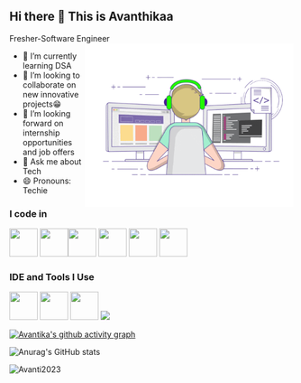 ## Hi there 👋 This is Avanthikaa

Fresher-Software Engineer
<img align="right" width="370" height="290" src="https://raw.githubusercontent.com/mikonoid/mikonoid/main/images/gifs/coder3.gif">
- 🌱 I’m currently learning DSA
- 👯 I’m looking to collaborate on new innovative projects😁
- 🤔 I’m looking forward on internship opportunities and job offers
- 💬 Ask me about Tech
- 😄 Pronouns: Techie
### I code in
<img height="50" width="50" src="https://img.icons8.com/color/48/000000/c-plus-plus-logo.png" /> <img height="50" width="50" src="https://img.icons8.com/color/48/000000/python.png" /><img height="50" width="50" src="https://img.icons8.com/color/48/000000/java-coffee-cup-logo.png" /> <img height="50" width="50" src="https://img.icons8.com/color/48/000000/html-5.png" /> <img height="50" width="50" src="https://img.icons8.com/color/48/000000/css3.png" /> 
<img height="50" width="50" src="https://img.icons8.com/color/48/000000/google-firebase-console.png"/>

### IDE and Tools I Use
<img height="50" width="50" src="https://img.icons8.com/color/48/000000/visual-studio-code-2019.png"/> <img height="50" width="50" src="https://img.icons8.com/color/48/000000/pycharm.png"/> <img height="50" width="50" src="https://img.icons8.com/color/50/000000/git.png"/> <img height="50" src="https://img.icons8.com/color/480/null/notion--v1.png" />


[![Avantika's github activity graph](https://github-readme-activity-graph.vercel.app/graph?username=Avanti2023&bg_color=121212&color=f7fcfd&line=fd1717&point=f3f1f1&area=true&hide_border=true)](https://github.com/ashutosh00710/github-readme-activity-graph)


 ![Anurag's GitHub stats](https://github-readme-stats.vercel.app/api?username=Avanti2023&show_icons=true&theme=radical) <p><img src="https://github-readme-streak-stats.herokuapp.com/?user=Avanti2023&" alt="Avanti2023" /></p>

